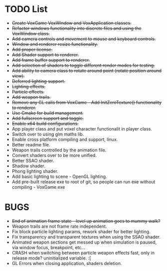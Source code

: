 # TODO List

* ~~Create VoxGame VoxWindow and VoxApplication classes.~~
* ~~Refactor windows functionality into discrete files and using the VoxWindow class.~~
* ~~Add camera controls and movement to mouse and keyboard controls.~~
* ~~Window and renderer resize functionality.~~
* ~~Add proper license.~~
* ~~Add Shader support to renderer.~~
* ~~Add frame buffer support to renderer.~~
* ~~Add selection of shaders to toggle different render modes for testing.~~
* ~~Add ability to camera class to rotate around point (rotate position around view).~~
* ~~Deferred lighting support.~~
* ~~Lighting effects.~~
* ~~Particle effects.~~
* ~~Add weapon trails.~~
* ~~Remove any GL calls from VoxGame - Add InitZeroTexture() functionality to renderer.~~
* ~~Use Cmake for build management.~~
* ~~Add fullscreen support and toggle.~~
* ~~Enable x64 build configurations.~~
* App player class and put voxel character functionalit in player class.
* Switch over to using glm maths lib.
* Enable cross platform compiling and support, linux.
* Better readme file.
* Weapon trails controlled by the animation file.
* Convert shaders over to be more unified.
* Better SSAO shader.
* Shadow shader.
* Phong lighting shader.
* Add basic lighting to scene - OpenGL lighting.
* Add pre-built release exe to root of git, so people can run exe without compiling - VoxGame.exe


# BUGS
* ~~End of animation frame state - level up animation goes to mummy walk?~~
* Weapon trails are not frame rate independent.
* Fix block particle lighting params, rework shader for better lighting.
* Fix transparency and transparent textures when using the SSAO shader.
* Animated weapon sections get messed up when simulation is paused, via window focus, breakpoint, etc...
* CRASH when switching between particle weapon effects fast, only in release mode? uninitialized variable. :[
* GL Errors when closing application, shaders deletion.
